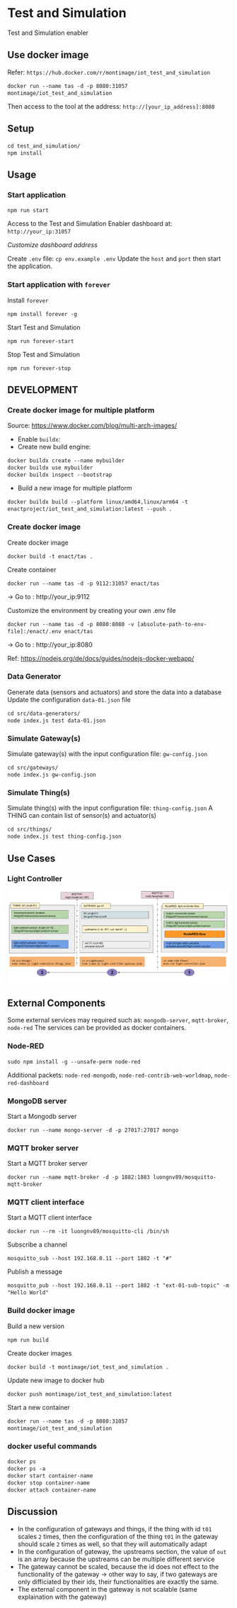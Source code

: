 # Test and Simulation

Test and Simulation enabler

## Use docker image

Refer: `https://hub.docker.com/r/montimage/iot_test_and_simulation`

```
docker run --name tas -d -p 8080:31057 montimage/iot_test_and_simulation
```

Then access to the tool at the address: `http://[your_ip_address]:8080`

## Setup

```
cd test_and_simulation/
npm install
```

## Usage

### Start application
```
npm run start
```
Access to the Test and Simulation Enabler dashboard at: `http://your_ip:31057`

_Customize dashboard address_

Create `.env` file: `cp env.example .env`
Update the `host` and `port` then start the application.

### Start application with `forever`
Install `forever`

```
npm install forever -g
```

Start Test and Simulation
```
npm run forever-start
```

Stop Test and Simulation
```
npm run forever-stop
```

## DEVELOPMENT

### Create docker image for multiple platform
Source: https://www.docker.com/blog/multi-arch-images/
- Enable `buildx`:
- Create new build engine:
```
docker buildx create --name mybuilder
docker buildx use mybuilder
docker buildx inspect --bootstrap
```
- Build a new image for multiple platform
```
docker buildx build --platform linux/amd64,linux/arm64 -t enactproject/iot_test_and_simulation:latest --push .
```

### Create docker image

Create docker image

```
docker build -t enact/tas .
```
Create container

```
docker run --name tas -d -p 9112:31057 enact/tas
```
-> Go to : http://your_ip:9112

Customize the environment by creating your own .env file
```
docker run --name tas -d -p 8080:8080 -v [absolute-path-to-env-file]:/enact/.env enact/tas
```
-> Go to : http://your_ip:8080

Ref: https://nodejs.org/de/docs/guides/nodejs-docker-webapp/

### Data Generator
Generate data (sensors and actuators) and store the data into a database
Update the configuration `data-01.json` file
```
cd src/data-generators/
node index.js test data-01.json
```

### Simulate Gateway(s)
Simulate gateway(s) with the input configuration file: `gw-config.json`
```
cd src/gateways/
node index.js gw-config.json
```

### Simulate Thing(s)
Simulate thing(s) with the input configuration file: `thing-config.json`
A THING can contain list of sensor(s) and actuator(s)
```
cd src/things/
node index.js test thing-config.json
```

## Use Cases

### Light Controller

![Light Controller](light-controller.png)

## External Components
Some external services may required such as: `mongodb-server`, `mqtt-broker`, `node-red`
The services can be provided as docker containers.

### Node-RED

```shell
sudo npm install -g --unsafe-perm node-red
```
Additional packets: `node-red-mongodb`, `node-red-contrib-web-worldmap`, `node-red-dashboard`

### MongoDB server

Start a Mongodb server
```shell
docker run --name mongo-server -d -p 27017:27017 mongo
```

### MQTT broker server

Start a MQTT broker server
```shell
docker run --name mqtt-broker -d -p 1882:1883 luongnv89/mosquitto-mqtt-broker
```

### MQTT client interface

Start a MQTT client interface
```shell
docker run --rm -it luongnv89/mosquitto-cli /bin/sh
```

Subscribe a channel
```shell
mosquitto_sub --host 192.168.0.11 --port 1882 -t "#"
```

Publish a message
```shell
mosquitto_pub --host 192.168.0.11 --port 1882 -t "ext-01-sub-topic" -m "Hello World"
```
### Build docker image

Build a new version
```
npm run build
```
Create docker images
```
docker build -t montimage/iot_test_and_simulation .
```
Update new image to docker hub

```
docker push montimage/iot_test_and_simulation:latest
```

Start a new container

```
docker run --name tas -d -p 8080:31057 montimage/iot_test_and_simulation
```


### docker useful commands

```shell
docker ps
docker ps -a
docker start container-name
docker stop container-name
docker attach container-name
```

## Discussion
- In the configuration of gateways and things, if the thing with id `t01` scales `2` times, then the configuration of the thing `t01` in the gateway should scale `2` times as well, so that they will automatically adapt
- In the configuration of gateway, the upstreams section, the value of `out` is an array because the upstreams can be multiple different service
- The gateway cannot be scaled, because the id does not effect to the functionality of the gateway -> other way to say, if two gateways are only difficiated by their ids, their functionalities are exactly the same.
- The external component in the gateway is not scalable (same explaination with the gateway)
